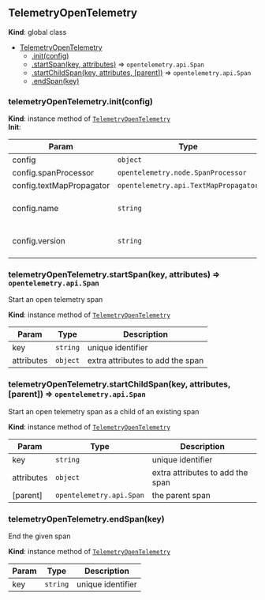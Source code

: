 <a name="TelemetryOpenTelemetry"></a>

## TelemetryOpenTelemetry
**Kind**: global class  

* [TelemetryOpenTelemetry](#TelemetryOpenTelemetry)
    * [.init(config)](#TelemetryOpenTelemetry+init)
    * [.startSpan(key, attributes)](#TelemetryOpenTelemetry+startSpan) ⇒ <code>opentelemetry.api.Span</code>
    * [.startChildSpan(key, attributes, [parent])](#TelemetryOpenTelemetry+startChildSpan) ⇒ <code>opentelemetry.api.Span</code>
    * [.endSpan(key)](#TelemetryOpenTelemetry+endSpan)

<a name="TelemetryOpenTelemetry+init"></a>

### telemetryOpenTelemetry.init(config)
**Kind**: instance method of [<code>TelemetryOpenTelemetry</code>](#TelemetryOpenTelemetry)  
**Init**:   

| Param | Type | Description |
| --- | --- | --- |
| config | <code>object</code> |  |
| config.spanProcessor | <code>opentelemetry.node.SpanProcessor</code> |  |
| config.textMapPropagator | <code>opentelemetry.api.TextMapPropagator</code> |  |
| config.name | <code>string</code> | name to use for the Tracer |
| config.version | <code>string</code> | version to use for the Tracer |

<a name="TelemetryOpenTelemetry+startSpan"></a>

### telemetryOpenTelemetry.startSpan(key, attributes) ⇒ <code>opentelemetry.api.Span</code>
Start an open telemetry span

**Kind**: instance method of [<code>TelemetryOpenTelemetry</code>](#TelemetryOpenTelemetry)  

| Param | Type | Description |
| --- | --- | --- |
| key | <code>string</code> | unique identifier |
| attributes | <code>object</code> | extra attributes to add the span |

<a name="TelemetryOpenTelemetry+startChildSpan"></a>

### telemetryOpenTelemetry.startChildSpan(key, attributes, [parent]) ⇒ <code>opentelemetry.api.Span</code>
Start an open telemetry span as a child of an existing span

**Kind**: instance method of [<code>TelemetryOpenTelemetry</code>](#TelemetryOpenTelemetry)  

| Param | Type | Description |
| --- | --- | --- |
| key | <code>string</code> | unique identifier |
| attributes | <code>object</code> | extra attributes to add the span |
| [parent] | <code>opentelemetry.api.Span</code> | the parent span |

<a name="TelemetryOpenTelemetry+endSpan"></a>

### telemetryOpenTelemetry.endSpan(key)
End the given span

**Kind**: instance method of [<code>TelemetryOpenTelemetry</code>](#TelemetryOpenTelemetry)  

| Param | Type | Description |
| --- | --- | --- |
| key | <code>string</code> | unique identifier |

